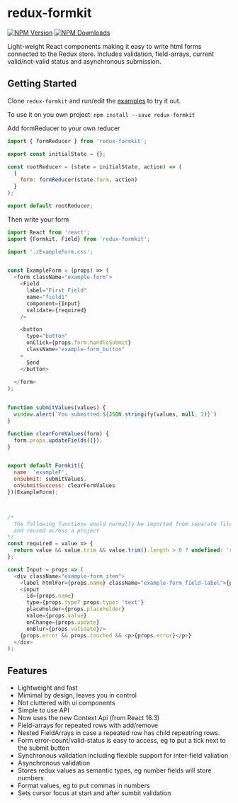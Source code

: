 # redux-formkit

[![NPM Version](https://img.shields.io/npm/v/redux-formkit.svg?style=flat)](https://www.npmjs.com/package/redux-formkit)
[![NPM Downloads](https://img.shields.io/npm/dm/redux-formkit.svg?style=flat)](https://npmcharts.com/compare/redux-formkit?minimal=true)

Light-weight React components making it easy to write html forms connected to the Redux store. Includes validation, field-arrays, current valid/not-valid status and asynchronous submission.


## Getting Started
Clone `redux-formkit` and run/edit the [examples](https://github.com/chrisfield/redux-formkit/tree/master/examples) to try it out.

To use it on you own project:
`npm install --save redux-formkit`


Add formReducer to your own reducer
```javascript
import { formReducer } from 'redux-formkit';

export const initialState = {};

const rootReducer = (state = initialState, action) => (
  {
    form: formReducer(state.form, action)
  }
);

export default rootReducer;
```


Then write your form
```javascript
import React from 'react';
import {Formkit, Field} from 'redux-formkit';

import './ExampleForm.css';


const ExampleForm = (props) => (
  <form className="example-form">
    <Field
      label="First Field"
      name="field1"
      component={Input}
      validate={required}
    />

    <button
      type="button"
      onClick={props.form.handleSubmit} 
      className="example-form_button"
    >
      Send
    </button>
            
  </form>
);


function submitValues(values) {
  window.alert(`You submitted:${JSON.stringify(values, null, 2)}`)
}

function clearFormValues(form) {
  form.props.updateFields({});
}


export default Formkit({
  name: 'exampleF',
  onSubmit: submitValues,
  onSubmitSuccess: clearFormValues
})(ExampleForm);



/*
  The following functions would normally be imported from separate files 
  and reused across a project 
*/
const required = value => {
  return value && value.trim && value.trim().length > 0 ? undefined: 'required'
};

const Input = props => (
  <div className="example-form_item">
    <label htmlFor={props.name} className="example-form_field-label">{props.label}</label>
    <input 
      id={props.name} 
      type={props.type? props.type: 'text'} 
      placeholder={props.placeholder} 
      value={props.value} 
      onChange={props.update} 
      onBlur={props.validate}/>
    {props.error && props.touched && <p>{props.error}</p>}
  </div>
);
```

## Features
- Lightweight and fast
- Mimimal by design, leaves you in control
- Not cluttered with ui components
- Simple to use API
- Now uses the new Context Api (from React 16.3) 
- Field-arrays for repeated rows with add/remove
- Nested FieldArrays in case a repeated row has child repeatring rows.
- Form error-count/valid-status is easy to access, eg to put a tick next to the submit button
- Synchronous validation including flexible support for inter-field valiation
- Asynchronous validation
- Stores redux values as semantic types, eg number fields will store numbers
- Format values, eg to put commas in numbers
- Sets cursor focus at start and after sumbit validation

